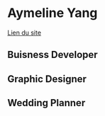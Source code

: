 # Aymeline Yang

[Lien du site]('aymelineyang.fr')

## Buisness Developer
## Graphic Designer
## Wedding Planner